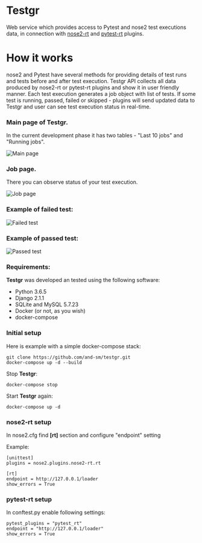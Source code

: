 # Testgr
Web service which provides access to Pytest and nose2 test executions data, in connection with [nose2-rt](https://github.com/and-sm/nose2-rt) and [pytest-rt](https://github.com/and-sm/pytest-rt) plugins.
# How it works
nose2 and Pytest have several methods for providing details of test runs and tests before and after test execution. Testgr API collects all data produced by nose2-rt or pytest-rt plugins and show it in user friendly manner.
Each test execution generates a job object with list of tests. If some test is running, passed, failed or skipped - plugins will send updated data to Testgr and user can see test execution status in real-time.

### Main page of Testgr. 
In the current development phase it has two tables - "Last 10 jobs" and "Running jobs".

![Main page](https://i.imgur.com/THA0YOG.png)

### Job page. 
There you can observe status of your test execution. 

![Job page](https://i.imgur.com/lzPGk3V.png)

### Example of failed test:
![Failed test](https://i.imgur.com/Whr8kVG.png)

### Example of passed test:
![Passed test](https://i.imgur.com/6hg3tzQ.png)
### Requirements:
**Testgr** was developed an tested using the following software:
* Python 3.6.5
* Django 2.1.1
* SQLite and MySQL 5.7.23
* Docker (or not, as you wish)
* docker-compose

### Initial setup
Here is example with a simple docker-compose stack:
```
git clone https://github.com/and-sm/testgr.git
docker-compose up -d --build
```

Stop **Testgr**:
```
docker-compose stop
```

Start **Testgr** again:
```
docker-compose up -d
```

### nose2-rt setup

In nose2.cfg find **[rt]** section and configure "endpoint" setting

Example: 
```
[unittest]
plugins = nose2.plugins.nose2-rt.rt

[rt]
endpoint = http://127.0.0.1/loader
show_errors = True
```

### pytest-rt setup

In conftest.py enable following settings:
```
pytest_plugins = "pytest_rt"
endpoint = "http://127.0.0.1/loader"
show_errors = True
```
